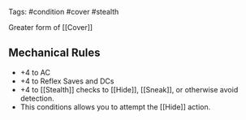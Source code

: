Tags: #condition #cover #stealth 

Greater form of [[Cover]]

## Mechanical Rules
- +4 to AC
- +4 to Reflex Saves and DCs
- +4 to [[Stealth]] checks to [[Hide]], [[Sneak]], or otherwise avoid detection.
- This conditions allows you to attempt the [[Hide]] action.